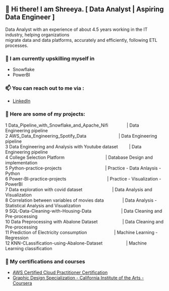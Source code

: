 ## 👋 Hi there! I am Shreeya. [ Data Analyst | Aspiring Data Engineer ]



Data Analyst with an experience of about 4.5 years working in the IT industry, helping organizations </br>
migrate data and data platforms, accurately and efficiently, following ETL processes.

### 🌱 I am currently upskilling myself in  <br>

- Snowflake <br>
- PowerBI <br>

### 📫 You can reach out to me via : <br>

- [LinkedIn](https://www.linkedin.com/in/shreeyapravinjoshi/)
    

### 🌱 Here are some of my projects: <br>
 

1	Data_Pipeline_with_Snowflake_and_Apache_Nifi $~~~~~~~~~~~~~$     | Data Engineering pipeline <br>
2	AWS_Data_Engineering_Spotify_Data $~~~~~~~~~~~~~~~~~~~~~~~~$ | Data Engineering pipeline <br>
3	Data Engineering and Analysis with Youtube dataset $~~~~~~~$ | Data Engineering pipeline <br>
4	College Selection Platform $~~~~~~~~~~~~~~~~~~~~~~~~~~~~~~~$ | Database Design and implementation <br>
5	Python-practice-projects $~~~~~~~~~~~~~~~~~~~~~~~~~~~~~~~~~$ | Practice - Data Anlaysis - Python <br>
6	Power-BI-practice-projects $~~~~~~~~~~~~~~~~~~~~~~~~~~~~~~~$ | Practice - Visualization - PowerBI <br>
7	Data exploration with covid dataset $~~~~~~~~~~~~~~~~~~~~~~$ | Data Analysis and Visualization <br>
8	Correlation between variables of movies data $~~~~~~~~~~~~~$ | Data Analysis - Statistical Analysis and Visualization <br>
9	SQL-Data-Cleaning-with-Housing-Data $~~~~~~~~~~~~~~~~~~~~~~$ | Data Cleaning and Pre-processing <br>
10	Data Preprocessing with Abalone Dataset $~~~~~~~~~~~~~~~~~~$ | Data Cleaning and Pre-processing <br>
11	Prediction of Electricity consumption $~~~~~~~~~~~~~~~~~~~~$ | Machine Learning - Regression <br>
12	KNN-CLassification-using-Abalone-Dataset $~~~~~~~~~~~~~~~~~$ | Machine Learning classification <br>


### 🌱 My certifications and courses 

- [AWS Certified Cloud Practitioner Certification](https://cp.certmetrics.com/amazon/en/public/verify/credential/d907587eea8344c893032be9a0ce7473) 
- [Graphic Design Specialization - California Institute of the Arts - Coursera](https://coursera.org/share/0df0400bce7f52bddceace914944c243)



<!--
- 🔭 I’m currently working on ...
- 🌱 I’m currently learning ...
- 👯 I’m looking to collaborate on ...
- 🤔 I’m looking for help with ...
- 💬 Ask me about ...
- 📫 How to reach me: ...
- 😄 Pronouns: ...
- ⚡ Fun fact: ...
-->

